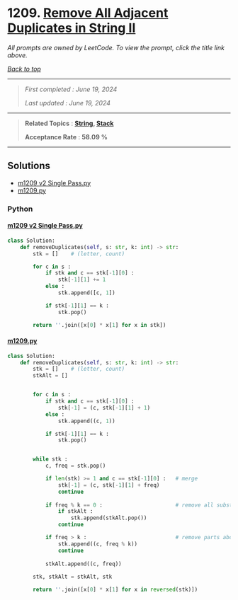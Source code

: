# 1209. [Remove All Adjacent Duplicates in String II](<https://leetcode.com/problems/remove-all-adjacent-duplicates-in-string-ii>)

*All prompts are owned by LeetCode. To view the prompt, click the title link above.*

*[Back to top](<../README.md>)*

------

> *First completed : June 19, 2024*
>
> *Last updated : June 19, 2024*

------

> **Related Topics** : **[String](<by_topic/String.md>), [Stack](<by_topic/Stack.md>)**
>
> **Acceptance Rate** : **58.09 %**

------

## Solutions

- [m1209 v2 Single Pass.py](<../my-submissions/m1209 v2 Single Pass.py>)
- [m1209.py](<../my-submissions/m1209.py>)
### Python
#### [m1209 v2 Single Pass.py](<../my-submissions/m1209 v2 Single Pass.py>)
```Python
class Solution:
    def removeDuplicates(self, s: str, k: int) -> str:
        stk = []    # (letter, count)

        for c in s :
            if stk and c == stk[-1][0] :
                stk[-1][1] += 1
            else :
                stk.append([c, 1])

            if stk[-1][1] == k :
                stk.pop()

        return ''.join([x[0] * x[1] for x in stk])

```

#### [m1209.py](<../my-submissions/m1209.py>)
```Python
class Solution:
    def removeDuplicates(self, s: str, k: int) -> str:
        stk = []    # (letter, count)
        stkAlt = []


        for c in s :
            if stk and c == stk[-1][0] :
                stk[-1] = (c, stk[-1][1] + 1)
            else :
                stk.append((c, 1))

            if stk[-1][1] == k :
                stk.pop()


        while stk :
            c, freq = stk.pop()

            if len(stk) >= 1 and c == stk[-1][0] :   # merge
                stk[-1] = (c, stk[-1][1] + freq)
                continue
            
            if freq % k == 0 :                       # remove all substrs
                if stkAlt :
                    stk.append(stkAlt.pop())
                continue

            if freq > k :                            # remove parts above
                stk.append((c, freq % k))
                continue
            
            stkAlt.append((c, freq))
            
        stk, stkAlt = stkAlt, stk

        return ''.join([x[0] * x[1] for x in reversed(stk)])

```

